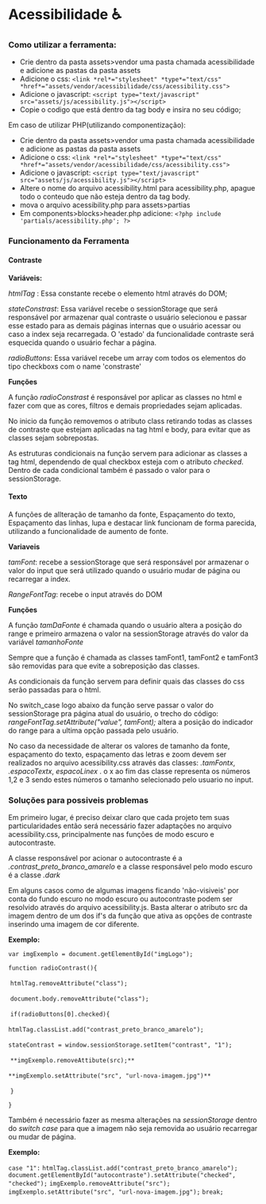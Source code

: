 # Acessibilidade :wheelchair:



### Como utilizar a ferramenta:

* Crie dentro da pasta assets>vendor uma pasta chamada acessibilidade e adicione as pastas da pasta assets
* Adicione o css: `<link *rel*="stylesheet" *type*="text/css" *href*="assets/vendor/acessibilidade/css/acessibility.css">`
* Adicione o javascript:   `<script type="text/javascript" src="assets/js/acessibility.js"></script>`
* Copie o codigo que está dentro da tag body e insira no seu código;



Em caso de utilizar PHP(utilizando componentização):

* Crie dentro da pasta assets>vendor uma pasta chamada acessibilidade e adicione as pastas da pasta assets
* Adicione o css: `<link *rel*="stylesheet" *type*="text/css" *href*="assets/vendor/acessibilidade/css/acessibility.css">`
* Adicione o javascript:   `<script type="text/javascript" src="assets/js/acessibility.js"></script>`
* Altere o nome do arquivo acessibility.html para acessibility.php, apague todo o conteudo que não esteja dentro da tag body.
* mova o arquivo acessibility.php para assets>partias
* Em components>blocks>header.php adicione: `<?php include 'partials/acessibility.php'; ?>`

### Funcionamento da Ferramenta

#### Contraste 

**Variáveis:**

*htmlTag* : Essa constante recebe o elemento html através do DOM;

*stateConstrast*: Essa variável recebe o sessionStorage que será responsável por armazenar qual contraste o usuário selecionou e passar esse estado para as demais páginas internas que o usuário acessar ou caso a index seja recarregada. O 'estado' da funcionalidade contraste será esquecida quando o usuário fechar a página.

*radioButtons*: Essa variável recebe um array com todos os elementos do tipo checkboxs com o name 'constraste'



**Funções**

A função *radioConstrast* é responsável por aplicar as classes no html e fazer com que as cores, filtros e demais propriedades sejam aplicadas.

No inicio da função removemos o atributo class retirando todas as classes de contraste que estejam aplicadas na tag html e body, para evitar que as classes sejam sobrepostas.

As estruturas condicionais na função servem para adicionar as classes a tag html, dependendo  de qual checkbox esteja com o atributo *checked*. Dentro de cada condicional também é passado o valor para o sessionStorage.



#### Texto

A funções de allteração de tamanho da fonte, Espaçamento do texto, Espaçamento das linhas, lupa e destacar link funcionam de forma parecida, utilizando a funcionalidade de aumento de fonte.

**Variaveis**

*tamFont*: recebe a sessionStorage que será responsável por armazenar o valor do input que será utilizado quando o usuário mudar de página ou recarregar a index.

*RangeFontTag*: recebe o input através do DOM



**Funções**

A função *tamDaFonte* é chamada quando o usuário altera a posição do range e primeiro armazena o valor na sessionStorage através do valor da variável *tamanhoFonte*

Sempre que a função é chamada as classes tamFont1, tamFont2 e tamFont3 são removidas para que evite a sobreposição das classes.

As condicionais da função servem para definir quais das classes do css serão passadas para o html.

No switch_case logo abaixo da função serve passar o valor do sessionStorage pra página atual do usuário, o trecho do código: *rangeFontTag.setAttribute("value", tamFont);* altera a posição do indicador do range para a ultima opção passada pelo usuário.

No caso da necessidade de alterar os valores de tamanho da fonte, espaçamento do texto, espaçamento das letras e  zoom devem ser realizados no arquivo acessibility.css através das classes: *.tamFontx*, *.espacoTextx*, *espacoLinex* . o x ao fim das classe representa os números 1,2 e 3 sendo estes números o tamanho selecionado pelo usuario no input.

 

### Soluções para possiveis problemas	

Em primeiro lugar, é preciso deixar claro que cada projeto tem suas particularidades então será necessário fazer adaptações no arquivo acessibility.css, principalmente nas funções de modo escuro e autocontraste.

A classe responsável por acionar o autocontraste é a *.contrast_preto_branco_amarelo*
 e a classe responsável pelo modo escuro é a classe *.dark*

Em alguns casos como de algumas imagens ficando 'não-visiveis' por conta do fundo escuro no modo escuro ou autocontraste podem ser resolvido através do arquivo acessibility.js. Basta alterar o atributo src da imagem dentro de um dos if's da função que ativa as opções de contraste inserindo uma imagem de cor diferente. 

**Exemplo:**

`var imgExemplo = document.getElementById("imgLogo");`

`function radioContrast(){`

​    `htmlTag.removeAttribute("class");`

​    `document.body.removeAttribute("class");`

​    `if(radioButtons[0].checked){`

​        `htmlTag.classList.add("contrast_preto_branco_amarelo");`

​        `stateContrast = window.sessionStorage.setItem("contrast", "1");`

​		`**imgExemplo.removeAttibute(src);**`

​		`**imgExemplo.setAttribute("src", "url-nova-imagem.jpg")**`

​    `}`

`}`

Também é necessário fazer as mesma alterações na *sessionStorage* dentro do *switch case* para que a imagem não seja removida ao usuário recarregar ou mudar de página.

**Exemplo:**

`case "1":` 
		`htmlTag.classList.add("contrast_preto_branco_amarelo");`
		`document.getElementById("autocontraste").setAttribute("checked", "checked");`
		`imgExemplo.removeAttribute("src");`
		`imgExemplo.setAttribute("src", "url-nova-imagem.jpg");`
		`break;`





